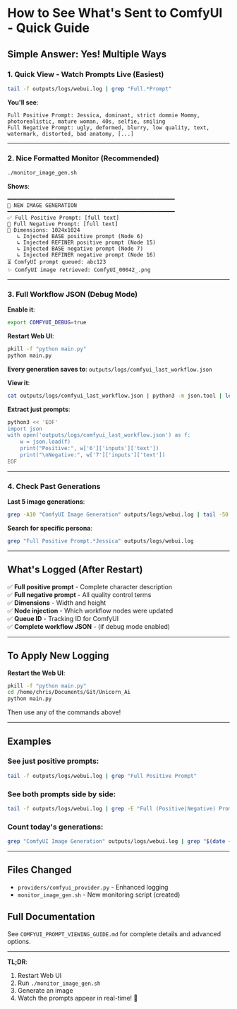 # How to See What's Sent to ComfyUI - Quick Guide

## Simple Answer: Yes! Multiple Ways

### 1. Quick View - Watch Prompts Live (Easiest)
```bash
tail -f outputs/logs/webui.log | grep "Full.*Prompt"
```

**You'll see**:
```
Full Positive Prompt: Jessica, dominant, strict dommie Mommy, photorealistic, mature woman, 40s, selfie, smiling
Full Negative Prompt: ugly, deformed, blurry, low quality, text, watermark, distorted, bad anatomy, [...]
```

---

### 2. Nice Formatted Monitor (Recommended)
```bash
./monitor_image_gen.sh
```

**Shows**:
```
━━━━━━━━━━━━━━━━━━━━━━━━━━━━━━━━━━━━━━━━━━━━━━━━━━━━━
🎨 NEW IMAGE GENERATION
━━━━━━━━━━━━━━━━━━━━━━━━━━━━━━━━━━━━━━━━━━━━━━━━━━━━━
✅ Full Positive Prompt: [full text]
🚫 Full Negative Prompt: [full text]
📏 Dimensions: 1024x1024
   ↳ Injected BASE positive prompt (Node 6)
   ↳ Injected REFINER positive prompt (Node 15)
   ↳ Injected BASE negative prompt (Node 7)
   ↳ Injected REFINER negative prompt (Node 16)
⏳ ComfyUI prompt queued: abc123
✨ ComfyUI image retrieved: ComfyUI_00042_.png
```

---

### 3. Full Workflow JSON (Debug Mode)

**Enable it**:
```bash
export COMFYUI_DEBUG=true
```

**Restart Web UI**:
```bash
pkill -f "python main.py"
python main.py
```

**Every generation saves to**: `outputs/logs/comfyui_last_workflow.json`

**View it**:
```bash
cat outputs/logs/comfyui_last_workflow.json | python3 -m json.tool | less
```

**Extract just prompts**:
```bash
python3 << 'EOF'
import json
with open('outputs/logs/comfyui_last_workflow.json') as f:
    w = json.load(f)
    print("Positive:", w['6']['inputs']['text'])
    print("\nNegative:", w['7']['inputs']['text'])
EOF
```

---

### 4. Check Past Generations

**Last 5 image generations**:
```bash
grep -A10 "ComfyUI Image Generation" outputs/logs/webui.log | tail -50
```

**Search for specific persona**:
```bash
grep "Full Positive Prompt.*Jessica" outputs/logs/webui.log
```

---

## What's Logged (After Restart)

✅ **Full positive prompt** - Complete character description  
✅ **Full negative prompt** - All quality control terms  
✅ **Dimensions** - Width and height  
✅ **Node injection** - Which workflow nodes were updated  
✅ **Queue ID** - Tracking ID for ComfyUI  
✅ **Complete workflow JSON** - (if debug mode enabled)

---

## To Apply New Logging

**Restart the Web UI**:
```bash
pkill -f "python main.py"
cd /home/chris/Documents/Git/Unicorn_Ai
python main.py
```

Then use any of the commands above!

---

## Examples

### See just positive prompts:
```bash
tail -f outputs/logs/webui.log | grep "Full Positive Prompt"
```

### See both prompts side by side:
```bash
tail -f outputs/logs/webui.log | grep -E "Full (Positive|Negative) Prompt"
```

### Count today's generations:
```bash
grep "ComfyUI Image Generation" outputs/logs/webui.log | grep "$(date +%Y-%m-%d)" | wc -l
```

---

## Files Changed
- `providers/comfyui_provider.py` - Enhanced logging
- `monitor_image_gen.sh` - New monitoring script (created)

## Full Documentation
See `COMFYUI_PROMPT_VIEWING_GUIDE.md` for complete details and advanced options.

---

**TL;DR**: 
1. Restart Web UI
2. Run `./monitor_image_gen.sh`
3. Generate an image
4. Watch the prompts appear in real-time! 🎨
